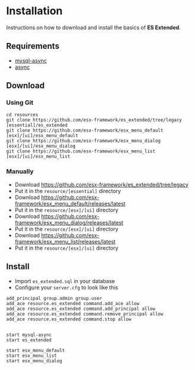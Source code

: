 # Installation

Instructions on how to download and install the basics of **ES Extended**.

## Requirements

- [mysql-async](https://github.com/brouznouf/fivem-mysql-async)
- [async](https://github.com/esx-framework/async)

## Download

### Using Git

```
cd resources
git clone https://github.com/esx-framework/es_extended/tree/legacy [essential]/es_extended
git clone https://github.com/esx-framework/esx_menu_default [esx]/[ui]/esx_menu_default
git clone https://github.com/esx-framework/esx_menu_dialog [esx]/[ui]/esx_menu_dialog
git clone https://github.com/esx-framework/esx_menu_list [esx]/[ui]/esx_menu_list
```

### Manually

- Download https://github.com/esx-framework/es_extended/tree/legacy
- Put it in the `resource/[essential]` directory
- Download https://github.com/esx-framework/esx_menu_default/releases/latest
- Put it in the `resource/[esx]/[ui]` directory
- Download https://github.com/esx-framework/esx_menu_dialog/releases/latest
- Put it in the `resource/[esx]/[ui]` directory
- Download https://github.com/esx-framework/esx_menu_list/releases/latest
- Put it in the `resource/[esx]/[ui]` directory

## Install

- Import `es_extended.sql` in your database
- Configure your `server.cfg` to look like this

```
add_principal group.admin group.user
add_ace resource.es_extended command.add_ace allow
add_ace resource.es_extended command.add_principal allow
add_ace resource.es_extended command.remove_principal allow
add_ace resource.es_extended command.stop allow


start mysql-async
start es_extended

start esx_menu_default
start esx_menu_list
start esx_menu_dialog
```
